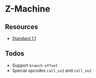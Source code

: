 # Z-Machine

## Resources

- [Standard 1.1](https://www.inform-fiction.org/zmachine/standards/z1point1/index.html)

## Todos

- Support `branch-offset`
- Special opcodes `call_vs2` and `call_vn2`
